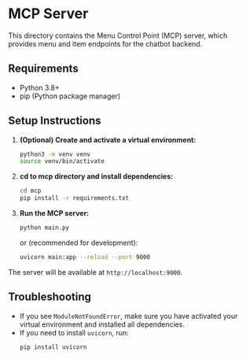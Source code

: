 # MCP Server

This directory contains the Menu Control Point (MCP) server, which provides menu and item endpoints for the chatbot backend.

## Requirements
- Python 3.8+
- pip (Python package manager)

## Setup Instructions

1. **(Optional) Create and activate a virtual environment:**
   ```sh
   python3 -m venv venv
   source venv/bin/activate
   ```

2. **cd to mcp directory and install dependencies:**
   ```sh
   cd mcp
   pip install -r requirements.txt
   ```

3. **Run the MCP server:**
   ```sh
   python main.py
   ```
   or (recommended for development):
   ```sh
   uvicorn main:app --reload --port 9000
   ```

The server will be available at `http://localhost:9000`.

## Troubleshooting
- If you see `ModuleNotFoundError`, make sure you have activated your virtual environment and installed all dependencies.
- If you need to install `uvicorn`, run:
  ```sh
  pip install uvicorn
  ``` 
